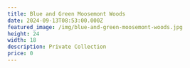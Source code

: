```yaml
---
title: Blue and Green Moosemont Woods
date: 2024-09-13T08:53:00.000Z
featured_image: /img/blue-and-green-moosemont-woods.jpg
height: 24
width: 18
description: Private Collection
price: 0
---
```

